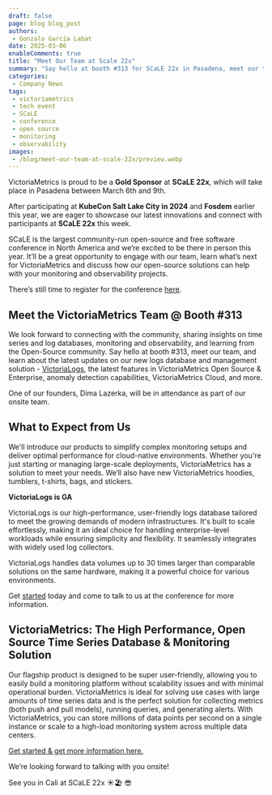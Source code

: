 ```yaml
---
draft: false
page: blog blog_post
authors:
 - Gonzalo García Labat
date: 2025-03-06
enableComments: true
title: "Meet Our Team at Scale 22x"
summary: "Say hello at booth #313 for SCaLE 22x in Pasadena, meet our team, and find out about the latest updates on our new VictoriaLogs solution, the latest VictoriaMetrics updates and more."
categories: 
 - Company News
tags:
 - victoriametrics
 - tech event
 - SCaLE
 - conference
 - open source
 - monitoring
 - observability
images:
 - /blog/meet-our-team-at-scale-22x/preview.webp
---
```


VictoriaMetrics is proud to be a **Gold Sponsor** at **SCaLE 22x**, which will take place in Pasadena between March 6th and 9th.

After participating at **KubeCon Salt Lake City in 2024** and **Fosdem** earlier this year, we are eager to showcase our latest innovations and connect with participants at **SCaLE 22x** this week.

SCaLE is the largest community-run open-source and free software conference in North America and we’re excited to be there in person this year.
It’ll be a great opportunity to engage with our team, learn what’s next for VictoriaMetrics and discuss how our open-source solutions can help with your monitoring and observability projects.

There’s still time to register for the conference [here](https://www.socallinuxexpo.org/scale/22x).

## Meet the VictoriaMetrics Team @ Booth #313

We look forward to connecting with the community, sharing insights on time series and log databases, monitoring and observability, and learning from the Open-Source community. 
Say hello at booth #313, meet our team, and learn about the latest updates on our new logs database and management solution - [VictoriaLogs](https://victoriametrics.com/products/victorialogs/), the latest features in VictoriaMetrics Open Source & Enterprise, anomaly detection capabilities, VictoriaMetrics Cloud, and more.

One of our founders, Dima Lazerka, will be in attendance as part of our onsite team.

## What to Expect from Us

We'll introduce our products to simplify complex monitoring setups and deliver optimal performance for cloud-native environments. Whether you're just starting or managing large-scale deployments, VictoriaMetrics has a solution to meet your needs. 
We’ll also have new VictoriaMetrics hoodies, tumblers, t-shirts, bags, and stickers.

**VictoriaLogs is GA**

VictoriaLogs is our high-performance, user-friendly logs database tailored to meet the growing demands of modern infrastructures. It's built to scale effortlessly, making it an ideal choice for handling enterprise-level workloads while ensuring simplicity and flexibility. It seamlessly integrates with widely used log collectors.

VictoriaLogs handles data volumes up to 30 times larger than comparable solutions on the same hardware, making it a powerful choice for various environments.

Get [started](https://victoriametrics.com/products/victorialogs/) today and come to talk to us at the conference for more information.

## VictoriaMetrics: The High Performance, Open Source Time Series Database & Monitoring Solution

Our flagship product is designed to be super user-friendly, allowing you to easily build a monitoring platform without scalability issues and with minimal operational burden.
VictoriaMetrics is ideal for solving use cases with large amounts of time series data and is the perfect solution for collecting metrics (both push and pull models), running queries, and generating alerts. 
With VictoriaMetrics, you can store millions of data points per second on a single instance or scale to a high-load monitoring system across multiple data centers.

[Get started & get more information here.](https://victoriametrics.com/products/open-source/)

We’re looking forward to talking with you onsite!

See you in Cali at SCaLE 22x ☀️🏖️ 😎